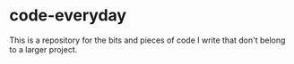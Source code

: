 # code-everyday
This is a repository for the bits and pieces of code I write that don't belong to a larger project.
